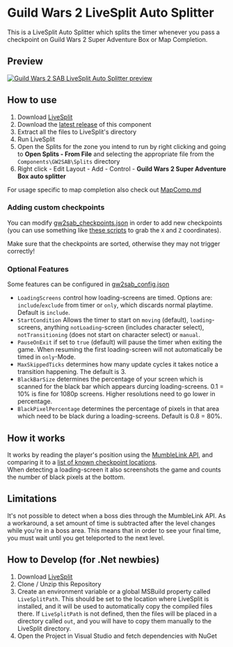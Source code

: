 ﻿# Guild Wars 2 LiveSplit Auto Splitter

This is a LiveSplit Auto Splitter which splits the timer whenever you pass a checkpoint on Guild Wars 2 Super Adventure Box or Map Completion.

## Preview
[![Guild Wars 2 SAB LiveSplit Auto Splitter preview](https://img.youtube.com/vi/NjD6sSjyNsU/0.jpg)](https://www.youtube.com/watch?v=NjD6sSjyNsU)

## How to use
1. Download [LiveSplit](https://livesplit.org/downloads)
2. Download the [latest release](https://github.com/Atlan-G/guildwars2-sab-autosplit/releases) of this component
3. Extract all the files to LiveSplit's directory
4. Run LiveSplit
5. Open the Splits for the zone you intend to run by right clicking and going to **Open Splits - From File** and selecting the appropriate file from the `Components\GW2SAB\Splits` directory
6. Right click - Edit Layout - Add - Control - **Guild Wars 2 Super Adventure Box auto splitter**

For usage specific to map completion also check out [MapComp.md](https://github.com/Atlan-G/guildwars2-sab-autosplit/blob/main/MapComp.md)

### Adding custom checkpoints
You can modify [gw2sab_checkpoints.json](https://github.com/Stonos/guildwars2-sab-autosplit/blob/master/LiveSplit.GW2SAB/gw2sab_checkpoints.json) in order to add new checkpoints (you can use something like [these scripts](https://github.com/Atlan-G/gw2-mumble-dev-scripts) to grab the `X` and `Z` coordinates).

Make sure that the checkpoints are sorted, otherwise they may not trigger correctly!

### Optional Features
Some features can be configured in [gw2sab_config.json](https://github.com/Atlan-G/guildwars2-sab-autosplit/blob/master/LiveSplit.GW2SAB/gw2sab_checkpoints.json)
- ``LoadingScreens`` control how loading-screens are timed. Options are: ``include``/``exclude`` from timer or ``only``, which discards normal playtime. Default is ``include``.
- ``StartCondition`` Allows the timer to start on ``moving`` (default), ``loading``-screens, anything ``notLoading``-screen (includes character select), ``notTransitioning`` (does not start on character select) or ``manual``.
- ``PauseOnExit`` if set to ``true`` (default) will pause the timer when exiting the game. When resuming the first loading-screen will not automatically be timed in ``only``-Mode.
- ``MaxSkippedTicks`` determines how many update cycles it takes notice a transition happening. The default is 3.
- ``BlackBarSize`` determines the percentage of your screen which is scanned for the black bar which appears durcing loading-screens. 0.1 = 10% is fine for 1080p screens. Higher resolutions need to go lower in percentage.
- ``BlackPixelPercentage`` determines the percentage of pixels in that area which need to be black during a loading-screens. Default is 0.8 = 80%.

## How it works
It works by reading the player's position using the [MumbleLink API](https://wiki.guildwars2.com/wiki/API:MumbleLink), and comparing it to a [list of known checkpoint locations](https://github.com/Stonos/guildwars2-sab-autosplit/blob/master/LiveSplit.GW2SAB/gw2sab_checkpoints.json).  
When detecting a loading-screen it also screenshots the game and counts the number of black pixels at the bottom.

## Limitations
It's not possible to detect when a boss dies through the MumbleLink API.
As a workaround, a set amount of time is subtracted after the level changes while you're in a boss area.
This means that in order to see your final time, you must wait until you get teleported to the next level.

## How to Develop (for .Net newbies)
1. Download [LiveSplit](https://livesplit.org/downloads)
2. Clone / Unzip this Repository
3. Create an environment variable or a global MSBuild property called `LiveSplitPath`. This should be set to the location where LiveSplit is installed, and it will be used to automatically copy the compiled files there. If `LiveSplitPath` is not defined, then the files will be placed in a directory called `out`, and you will have to copy them manually to the LiveSplit directory.
4. Open the Project in Visual Studio and fetch dependencies with NuGet